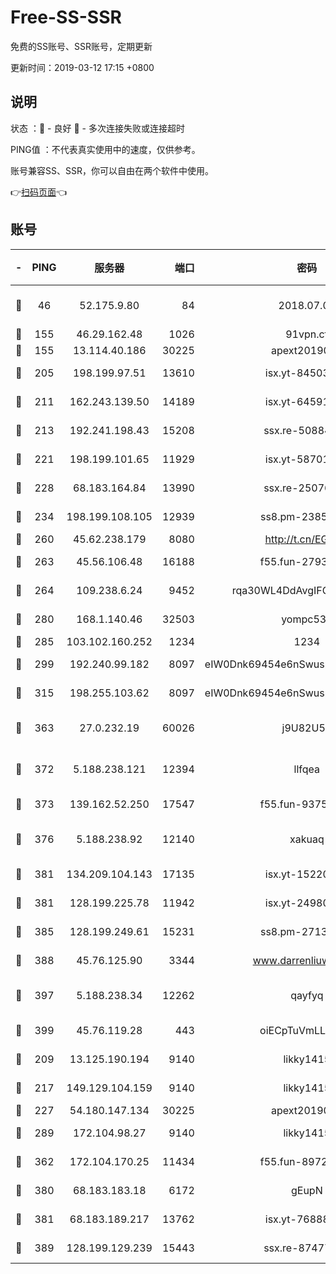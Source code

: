 # Free-SS-SSR

免费的SS账号、SSR账号，定期更新

更新时间：2019-03-12 17:15 +0800

## 说明

状态     ：🙂 - 良好 🙁 - 多次连接失败或连接超时

PING值   ：不代表真实使用中的速度，仅供参考。

账号兼容SS、SSR，你可以自由在两个软件中使用。

👉[扫码页面](https://liesauer.github.io/Free-SS-SSR/)👈

## 账号

|-|PING|服务器|端口|密码|加密方式|区域|
|:----:|:----:|:-----:|-----:|:----:|:----:|:----:|
|🙂|46|52.175.9.80|84|2018.07.07|chacha20-ietf-poly1305|HK|
|🙂|155|46.29.162.48|1026|91vpn.cf|rc4-md5|RU|
|🙂|155|13.114.40.186|30225|apext2019006|chacha20|JP|
|🙂|205|198.199.97.51|13610|isx.yt-84503596|aes-256-cfb|US|
|🙂|211|162.243.139.50|14189|isx.yt-64591414|aes-256-cfb|US|
|🙂|213|192.241.198.43|15208|ssx.re-50884758|aes-256-cfb|US|
|🙂|221|198.199.101.65|11929|isx.yt-58701773|aes-256-cfb|US|
|🙂|228|68.183.164.84|13990|ssx.re-25076562|aes-256-cfb|US|
|🙂|234|198.199.108.105|12939|ss8.pm-23852707|aes-256-cfb|US|
|🙂|260|45.62.238.179|8080|http://t.cn/EGJIyrl|rc4-md5|CA|
|🙂|263|45.56.106.48|16188|f55.fun-27930556|aes-256-cfb|US|
|🙂|264|109.238.6.24|9452|rqa30WL4DdAvgIFG6Fs3znzTa|aes-256-cfb|FR|
|🙂|280|168.1.140.46|32503|yompc535|aes-256-cfb|AU|
|🙂|285|103.102.160.252|1234|1234|rc4-md5|JP|
|🙂|299|192.240.99.182|8097|eIW0Dnk69454e6nSwuspv9DmS201tQ0D|aes-256-cfb|US|
|🙂|315|198.255.103.62|8097|eIW0Dnk69454e6nSwuspv9DmS201tQ0D|aes-256-cfb|US|
|🙂|363|27.0.232.19|60026|j9U82U53|xchacha20-ietf-poly1305|HK|
|🙂|372|5.188.238.121|12394|llfqea|chacha20-ietf-poly1305|BR|
|🙂|373|139.162.52.250|17547|f55.fun-93753526|aes-256-cfb|SG|
|🙂|376|5.188.238.92|12140|xakuaq|chacha20-ietf-poly1305|BR|
|🙂|381|134.209.104.143|17135|isx.yt-15220743|aes-256-cfb|SG|
|🙂|381|128.199.225.78|11942|isx.yt-24980353|aes-256-cfb|SG|
|🙂|385|128.199.249.61|15231|ss8.pm-27130247|aes-256-cfb|SG|
|🙂|388|45.76.125.90|3344|www.darrenliuwei.com|aes-256-cfb|AU|
|🙂|397|5.188.238.34|12262|qayfyq|chacha20-ietf-poly1305|BR|
|🙂|399|45.76.119.28|443|oiECpTuVmLLxk4Ts|aes-256-cfb|AU|
|🙂|209|13.125.190.194|9140|likky1415|aes-256-cfb|KR|
|🙂|217|149.129.104.159|9140|likky1415|aes-256-cfb|HK|
|🙂|227|54.180.147.134|30225|apext2019006|chacha20|KR|
|🙂|289|172.104.98.27|9140|likky1415|aes-256-cfb|JP|
|🙂|362|172.104.170.25|11434|f55.fun-89729095|aes-256-cfb|SG|
|🙂|380|68.183.183.18|6172|gEupN|aes-256-cfb|SG|
|🙂|381|68.183.189.217|13762|isx.yt-76888960|aes-256-cfb|SG|
|🙂|389|128.199.129.239|15443|ssx.re-87477398|aes-256-cfb|SG|
